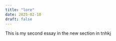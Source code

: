 ```yaml
---
title: "lore"
date: 2025-02-10
draft: false  
---
```

This is my second essay in the new section in tnhkj

